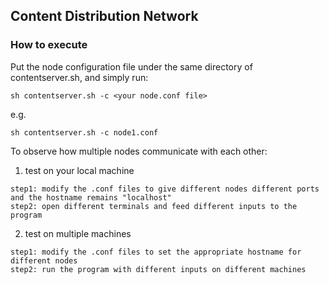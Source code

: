 ## Content Distribution Network
### How to execute
Put the node configuration file under the same directory of contentserver.sh, and simply run: 

  ```
  sh contentserver.sh -c <your node.conf file>
  ```
e.g.
  ```
  sh contentserver.sh -c node1.conf
  ```
 
To observe how multiple nodes communicate with each other:
1. test on your local machine
```
step1: modify the .conf files to give different nodes different ports and the hostname remains "localhost"
step2: open different terminals and feed different inputs to the program
```
2. test on multiple machines
```
step1: modify the .conf files to set the appropriate hostname for different nodes
step2: run the program with different inputs on different machines
```
